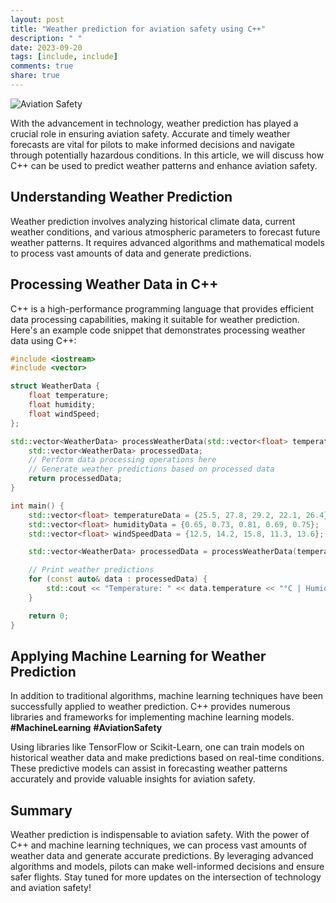 ```yaml
---
layout: post
title: "Weather prediction for aviation safety using C++"
description: " "
date: 2023-09-20
tags: [include, include]
comments: true
share: true
---
```


![Aviation Safety](https://example.com/aviation-safety.jpg)

With the advancement in technology, weather prediction has played a crucial role in ensuring aviation safety. Accurate and timely weather forecasts are vital for pilots to make informed decisions and navigate through potentially hazardous conditions. In this article, we will discuss how C++ can be used to predict weather patterns and enhance aviation safety.

## Understanding Weather Prediction

Weather prediction involves analyzing historical climate data, current weather conditions, and various atmospheric parameters to forecast future weather patterns. It requires advanced algorithms and mathematical models to process vast amounts of data and generate predictions.

## Processing Weather Data in C++

C++ is a high-performance programming language that provides efficient data processing capabilities, making it suitable for weather prediction. Here's an example code snippet that demonstrates processing weather data using C++:

```cpp
#include <iostream>
#include <vector>

struct WeatherData {
    float temperature;
    float humidity;
    float windSpeed;
};

std::vector<WeatherData> processWeatherData(std::vector<float> temperatureData, std::vector<float> humidityData, std::vector<float> windSpeedData) {
    std::vector<WeatherData> processedData;
    // Perform data processing operations here
    // Generate weather predictions based on processed data
    return processedData;
}

int main() {
    std::vector<float> temperatureData = {25.5, 27.8, 29.2, 22.1, 26.4};
    std::vector<float> humidityData = {0.65, 0.73, 0.81, 0.69, 0.75};
    std::vector<float> windSpeedData = {12.5, 14.2, 15.8, 11.3, 13.6};

    std::vector<WeatherData> processedData = processWeatherData(temperatureData, humidityData, windSpeedData);

    // Print weather predictions
    for (const auto& data : processedData) {
        std::cout << "Temperature: " << data.temperature << "°C | Humidity: " << data.humidity << " | Wind Speed: " << data.windSpeed << " km/h\n";
    }

    return 0;
}
```

## Applying Machine Learning for Weather Prediction

In addition to traditional algorithms, machine learning techniques have been successfully applied to weather prediction. C++ provides numerous libraries and frameworks for implementing machine learning models. **#MachineLearning** **#AviationSafety**

Using libraries like TensorFlow or Scikit-Learn, one can train models on historical weather data and make predictions based on real-time conditions. These predictive models can assist in forecasting weather patterns accurately and provide valuable insights for aviation safety.

## Summary

Weather prediction is indispensable to aviation safety. With the power of C++ and machine learning techniques, we can process vast amounts of weather data and generate accurate predictions. By leveraging advanced algorithms and models, pilots can make well-informed decisions and ensure safer flights. Stay tuned for more updates on the intersection of technology and aviation safety!